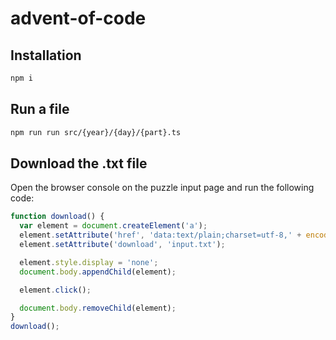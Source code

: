 # advent-of-code


## Installation

```bash
npm i
```

## Run a file

```bash
npm run run src/{year}/{day}/{part}.ts
```

## Download the .txt file

Open the browser console on the puzzle input page and run the following code:

```js
function download() {
  var element = document.createElement('a');
  element.setAttribute('href', 'data:text/plain;charset=utf-8,' + encodeURIComponent(document.querySelector('body > pre').innerText));
  element.setAttribute('download', 'input.txt');

  element.style.display = 'none';
  document.body.appendChild(element);

  element.click();

  document.body.removeChild(element);
}
download();
```
